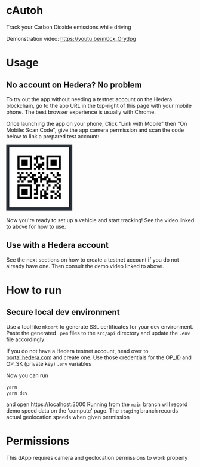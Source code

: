 # cAutoh

Track your Carbon Dioxide emissions while driving

Demonstration video: https://youtu.be/m0cx_Orydpg

# Usage

## No account on Hedera? No problem

To try out the app without needing a testnet account on the Hedera blockchain, go to the app URL in the top-right of this page with your mobile phone. The best browser experience is usually with Chrome.

Once launching the app on your phone, Click "Link with Mobile" then "On Mobile: Scan Code", give the app camera permission and scan the code below to link a prepared test account:

![QR code](./qr-cautoh.PNG)

Now you're ready to set up a vehicle and start tracking! See the video linked to above for how to use.

## Use with a Hedera account

See the next sections on how to create a testnet account if you do not already have one. Then consult the demo video linked to above.

# How to run

## Secure local dev environment

Use a tool like `mkcert` to generate SSL certificates for your dev environment. Paste the generated `.pem` files to the `src/api` directory and update the `.env` file accordingly

If you do not have a Hedera testnet account, head over to [portal.hedera.com](https://portal.hedera.com/?network=testnet) and create one. Use those credentials for the OP_ID and OP_SK (private key) `.env` variables

Now you can run

```
yarn
yarn dev
```

and open https://localhost:3000
Running from the `main` branch will record demo speed data on the 'compute' page. The `staging` branch records actual geolocation speeds when given permission

# Permissions

This dApp requires camera and geolocation permissions to work properly
